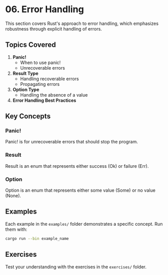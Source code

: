 # 06. Error Handling

This section covers Rust's approach to error handling, which emphasizes robustness through explicit handling of errors.

## Topics Covered

1. **Panic!**
   - When to use panic!
   - Unrecoverable errors
2. **Result Type**
   - Handling recoverable errors
   - Propagating errors
3. **Option Type**
   - Handling the absence of a value
4. **Error Handling Best Practices**

## Key Concepts

### Panic!

Panic! is for unrecoverable errors that should stop the program.

### Result

Result is an enum that represents either success (Ok) or failure (Err).

### Option

Option is an enum that represents either some value (Some) or no value (None).

## Examples

Each example in the `examples/` folder demonstrates a specific concept. Run them with:

```bash
cargo run --bin example_name
```

## Exercises

Test your understanding with the exercises in the `exercises/` folder.
